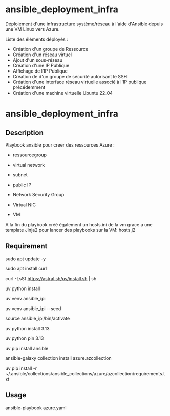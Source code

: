 # ansible_deployment_infra

Déploiement d'une infrastructure système/réseau à l'aide d'Ansible depuis une VM Linux vers Azure.

Liste des éléments déployés :
  - Création d'un groupe de Ressource
  - Création d'un réseau virtuel
  - Ajout d'un sous-réseau
  - Création d'une IP Publique
  - Affichage de l'IP Publique
  - Création de d'un groupe de sécurité autorisant le SSH
  - Création d'une interface réseau virtuelle associé à l'IP publique précédemment
  - Création d'une machine virtuelle Ubuntu 22_04

# ansible_deployment_infra

## Description

Playbook ansible pour creer des ressources Azure : 

- ressourcegroup

- virtual network

- subnet

- public IP

- Network Security Group

- Virtual NIC

- VM

A la fin du playbook créé également un hosts.ini de la vm grace a une template Jinja2 pour lancer des playbooks sur la VM: 
hosts.j2

## Requirement

sudo apt update -y

sudo apt install curl

curl -LsSf https://astral.sh/uv/install.sh | sh

uv python install

uv venv ansible_ipi

uv venv ansible_ipi --seed

source ansible_ipi/bin/activate

uv python install 3.13

uv python pin 3.13

uv pip install ansible

ansible-galaxy collection install azure.azcollection

uv pip install -r ~/.ansible/collections/ansible_collections/azure/azcollection/requirements.txt


## Usage

ansible-playbook azure.yaml

